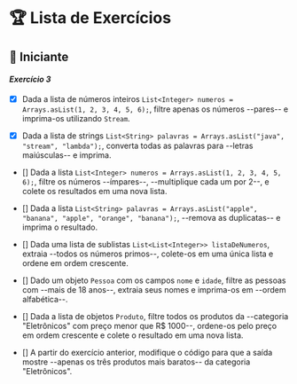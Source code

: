 # 🏆 Lista de Exercícios

## 🔰 Iniciante

#### *Exercício 3*

- [x] Dada a lista de números inteiros `List<Integer> numeros = Arrays.asList(1, 2, 3, 4, 5, 6);`, filtre apenas os números --pares-- e imprima-os utilizando `Stream`.

- [x] Dada a lista de strings `List<String> palavras = Arrays.asList("java", "stream", "lambda");`, converta todas as palavras para --letras maiúsculas-- e imprima.

- [] Dada a lista `List<Integer> numeros = Arrays.asList(1, 2, 3, 4, 5, 6);`, filtre os números --ímpares--, --multiplique cada um por 2--, e colete os resultados em uma nova lista.

- [] Dada a lista `List<String> palavras = Arrays.asList("apple", "banana", "apple", "orange", "banana");`, --remova as duplicatas-- e imprima o resultado.

- [] Dada uma lista de sublistas `List<List<Integer>> listaDeNumeros`, extraia --todos os números primos--, colete-os em uma única lista e ordene em ordem crescente.

- [] Dado um objeto `Pessoa` com os campos `nome` e `idade`, filtre as pessoas com --mais de 18 anos--, extraia seus nomes e imprima-os em --ordem alfabética--.

- [] Dada a lista de objetos `Produto`, filtre todos os produtos da --categoria "Eletrônicos" com preço menor que R$ 1000--, ordene-os pelo preço em ordem crescente e colete o resultado em uma nova lista.

- [] A partir do exercício anterior, modifique o código para que a saída mostre --apenas os três produtos mais baratos-- da categoria "Eletrônicos".
